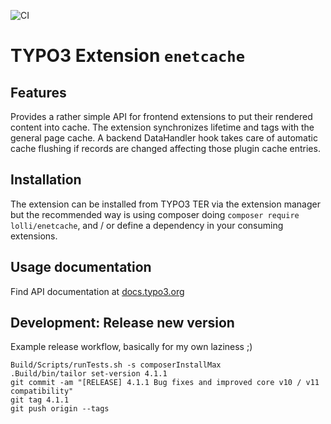 ![CI](https://github.com/lolli42/enetcache/workflows/CI/badge.svg)

# TYPO3 Extension ``enetcache``

## Features

Provides a rather simple API for frontend extensions to put their rendered
content into cache. The extension synchronizes lifetime and tags with the
general page cache. A backend DataHandler hook takes care of automatic cache
flushing if records are changed affecting those plugin cache entries.

## Installation

The extension can be installed from TYPO3 TER via the extension manager but
the recommended way is using composer doing `composer require lolli/enetcache`,
and / or define a dependency in your consuming extensions.

## Usage documentation

Find API documentation at [docs.typo3.org](https://docs.typo3.org/p/lolli/enetcache/3.1/en-us/)

## Development: Release new version

Example release workflow, basically for my own laziness ;)

```
Build/Scripts/runTests.sh -s composerInstallMax
.Build/bin/tailor set-version 4.1.1
git commit -am "[RELEASE] 4.1.1 Bug fixes and improved core v10 / v11 compatibility"
git tag 4.1.1
git push origin --tags
```
